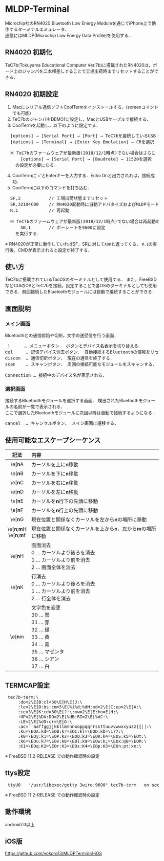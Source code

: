 # MLDP-Terminal
Microchip社のRN4020 Bluetooth Low Energy Moduleを通じてiPhone上で動作するターミナルエミュレータ．  
通信にはMLDP(Microchip Low Energy Data Profile)を使用する．　　

##  RN4020 初期化
TeC7b(Tokuyama Educational Computer Ver.7b)に搭載されたRN4020は，ボード上のジャンパを二本横差しすることで工場出荷時までリセットすることができる．

## RN4020 初期設定
1. Macにシリアル通信ソフトCoolTermをインストールする．(screenコマンドでも可能)  
2. TeC7bのジャンパをDEMO1に設定し，MacとUSBケーブルで接続する．　　
3. CoolTermを起動し，以下のように設定する．
  <pre>  [options] → [Serial Port] → [Port] → TeC7bを接続しているUSB Serialポートを選択
  [options] → [Terminal] → [Enter Key Emulation] → CRを選択  
  
  ※ TeC7bのファームウェアが最新版(2018/12/1時点)でない場合はさらに
      [options] → [Serial Port] → [Baudrate] → 11520を選択
    の設定が必要になる．</pre>
4. CoolTermに'+'とEnterキーを入力する．Echo Onと出力されれば，接続成功．
5. CoolTermに以下のコマンドを打ち込む．
  <pre>  SF,2           // 工場出荷状態までリセット
  SR,32104C00    // RN4020起動時に自動アドバタイズおよびMLDPモードとして動作するように設定
  R,1            // 再起動
  
  ※ TeC7bのファームウェアが最新版(2018/12/1時点)でない場合は再起動の前に
      SB,1       // ボーレートを9600に設定
    を実行する．</pre>  
  ※ RN4020が正常に動作していればSF，SRに対して`AOK`と返ってくる． `R,1`の実行後，CMDが表示されると設定が終了する．
  
## 使い方
TeC7bに搭載されているTacOSのターミナルとして使用する． また，FreeBSDなどCUIのOSとTeC7bを接続，設定することで各OSのターミナルとしても使用できる．前回接続したBluetoothモジュールには自動で接続することができる．
  
## 画面説明
### メイン画面
Bluetoothとの通信開始や切断，文字の送受信を行う画面．  
<pre>
 ⁝      … メニューボタン． ボタンとデバイス名表示を切り替える．
del     … 記憶デバイス消去ボタン． 自動接続するBluetoothの情報をリセットする．
discon  … 通信切断ボタン． 現在の通信を終了する．
scan    … スキャンボタン． 周囲の接続可能なモジュールをスキャンする． 選択画面に遷移する．

Connection … 接続中のデバイス名が表示される．
</pre>
 
### 選択画面
接続するBluetoothモジュールを選択する画面． 検出されたBluetoothモジュールの名前が一覧で表示される．  
ここで選択したBluetoothモジュールに次回以降は自動で接続するようになる．  
<pre>
cancel  … キャンセルボタン． メイン画面に遷移する．
</pre>

## 使用可能なエスケープシーケンス 
|記法|内容|
|:---:|:---|
|\e[**n**A|カーソルを上に**n**移動|
|\e[**n**B|カーソルを下に**n**移動|
|\e[**n**C|カーソルを右に**n**移動|
|\e[**n**D|カーソルを左に**n**移動|
|\e[**n**E|カーソルを**n**行下の先頭に移動|
|\e[**n**F|カーソルを**n**行上の先頭に移動|
|\e[**n**G|現在位置と関係なくカーソルを左から**n**の場所に移動|
|\e[**n**;**m**H <br> \e[**n**;**m**f|現在位置と関係なくカーソルを上から**n**，左から**m**の場所に移動|
|\e[**n**H|画面消去 <br> 0 … カーソルより後ろを消去 <br> 1 … カーソルより前を消去 <br> 2 … 画面全体を消去|
|\e[**n**K|行消去 <br> 0 … カーソルより後ろを消去 <br> 1 … カーソルより前を消去 <br> 2 … 行全体を消去|
|\e[**n**m|文字色を変更 <br> 30 … 黒 <br> 31 … 赤 <br> 32 … 緑 <br> 33 … 黄 <br> 34 … 青 <br> 35 … マゼンタ <br> 36 … シアン <br> 37 … 白|

## TERMCAP設定
<pre> tec7b-term:\
     :do=2\E[B:cl=50\E[H\E[J:\
     :le=2\E[D:bs:cm=5\E[%i%d;%dH:nd=2\E[C:up=2\E[A:\
     :ce=3\E[K:cd=50\E[J:\:nw=2\E[E:ho=E[H:\
     :UP=2\E[%DA:DO=2\E[%dB:RI=2\E[%dC:\
     :LE=2\E[%dD:cr=\E[G:\
     :ac=``aaffggjjkkllmmnnooppqqrrssttuuvvwwxxyuzz{{||:\
     :ku=\EOA:kd=\EOB:kr=EOC:kl=\EOD:kb=\177:\
     :k0=\EOy:k1=\EOP:k2=\EOQ:k3=\EOR:k4=\EOS:k5=\EOt:\
     :k6=\EOu:k7=\EOv:k8=\E0l:k9=\EOw:k;=\EOx:@8=\EOM:\
     :K1=\EOq:K2=\EOr:K3=\EOs:K4=\EOp:K5=\EOn:pt:xn:\</pre>
                  
※ FreeBSD 11.2-RELEASE での動作確認時の設定
 
## ttys設定
<pre> ttyU0   "/usr/libexec/getty 3wire.9600" tec7b-term   on secure</pre>

※ FreeBSD 11.2-RELEASE での動作確認時の設定


## 動作環境
android7.0以上

## iOS版
https://github.com/yokoro13/MLDPTerminal-iOS
